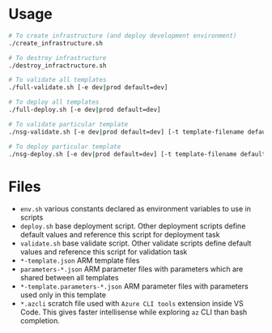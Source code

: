# Usage

```bash
# To create infrastructure (and deploy development environment)
./create_infrastructure.sh

# To destroy infrastructure
./destroy_infractructure.sh
```

```bash
# To validate all templates
./full-validate.sh [-e dev|prod default=dev]

# To deploy all templates
./full-deploy.sh [-e dev|prod default=dev]
```

```bash
# To validate particular template
./nsg-validate.sh [-e dev|prod default=dev] [-t template-filename default=nsg-template.json] [-p parameter-filename default=parameters-dev.json]

# To deploy particular template
./nsg-deploy.sh [-e dev|prod default=dev] [-t template-filename default=nsg-template.json] [-p parameter-filename default=parameters-dev.json]
```

# Files

- `env.sh` various constants declared as environment variables to use in scripts
- `deploy.sh` base deployment script. Other deployment scripts define default values and reference this script for deployment task
- `validate.sh` base validate script. Other validate scripts define default values and reference this script for validation task
- `*-template.json` ARM template files
- `parameters-*.json` ARM parameter files with parameters which are shared between all templates
- `*-template.parameters-*.json` ARM parameter files with parameters used only in this template
- `*.azcli` scratch file used with `Azure CLI tools` extension inside VS Code. This gives faster intellisense while exploring `az` CLI than bash completion.